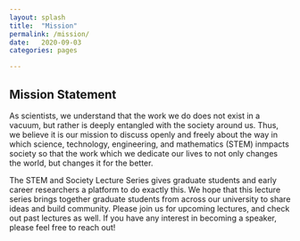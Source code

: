 ```yaml
---
layout: splash
title:  "Mission"
permalink: /mission/
date:   2020-09-03
categories: pages

---
```

## Mission Statement
As scientists, we understand that the work we do does not exist in a vacuum, but rather is deeply entangled with the society around us. Thus, we believe it is our mission to discuss openly and freely about the way in which science, technology, engineering, and mathematics (STEM) inmpacts society so that the work which we dedicate our lives to not only changes the world, but changes it for the better.

The STEM and Society Lecture Series gives graduate students and early career researchers a platform to do exactly this. We hope that this lecture series brings together graduate students from across our university to share ideas and build community. Please join us for upcoming lectures, and check out past lectures as well. If you have any interest in becoming a speaker, please feel free to reach out!
